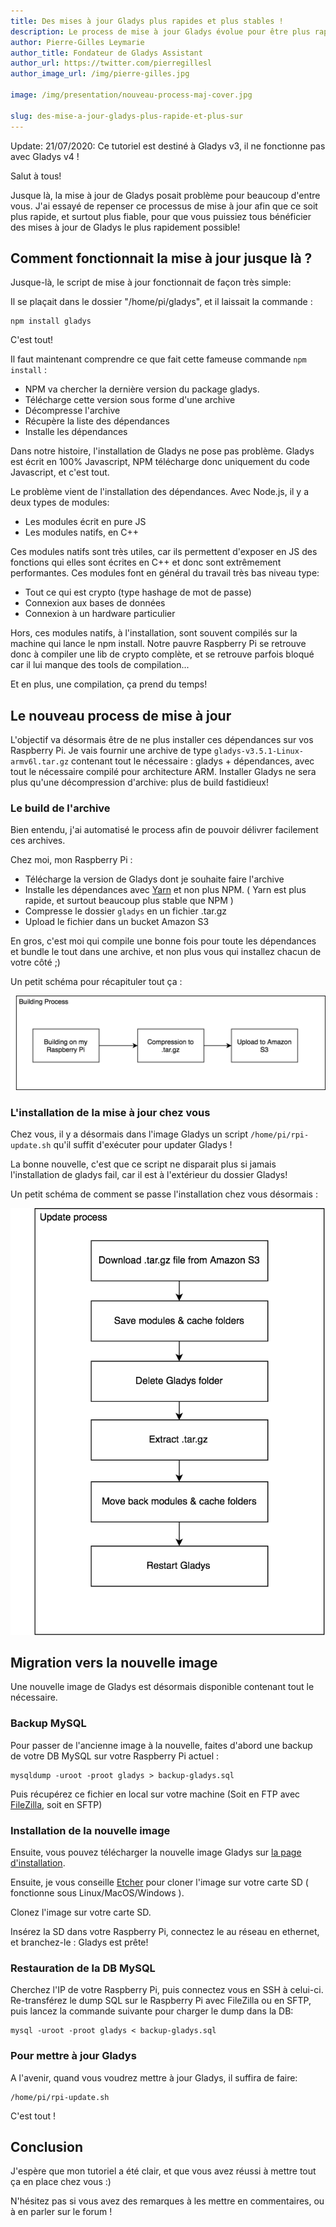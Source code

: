 ```yaml
---
title: Des mises à jour Gladys plus rapides et plus stables !
description: Le process de mise à jour Gladys évolue pour être plus rapide et surtout beaucoup plus stable !
author: Pierre-Gilles Leymarie
author_title: Fondateur de Gladys Assistant
author_url: https://twitter.com/pierregillesl
author_image_url: /img/pierre-gilles.jpg

image: /img/presentation/nouveau-process-maj-cover.jpg

slug: des-mise-a-jour-gladys-plus-rapide-et-plus-sur
---
```


<div class="alert alert--danger" role="alert">
  Update: 21/07/2020: Ce tutoriel est destiné à Gladys v3, il ne fonctionne pas avec Gladys v4 ! 
</div>

Salut à tous!

Jusque là, la mise à jour de Gladys posait problème pour beaucoup d'entre vous. J'ai essayé de repenser ce processus de mise à jour afin que ce soit plus rapide, et surtout plus fiable, pour que vous puissiez tous bénéficier des mises à jour de Gladys le plus rapidement possible!

<!--truncate-->

## Comment fonctionnait la mise à jour jusque là ?

Jusque-là, le script de mise à jour fonctionnait de façon très simple:

Il se plaçait dans le dossier "/home/pi/gladys", et il laissait la commande :

```
npm install gladys
```

C'est tout!

Il faut maintenant comprendre ce que fait cette fameuse commande `npm install` :

- NPM va chercher la dernière version du package gladys.
- Télécharge cette version sous forme d'une archive
- Décompresse l'archive
- Récupère la liste des dépendances
- Installe les dépendances

Dans notre histoire, l'installation de Gladys ne pose pas problème. Gladys est écrit en 100% Javascript, NPM télécharge donc uniquement du code Javascript, et c'est tout.

Le problème vient de l'installation des dépendances. Avec Node.js, il y a deux types de modules:

- Les modules écrit en pure JS
- Les modules natifs, en C++

Ces modules natifs sont très utiles, car ils permettent d'exposer en JS des fonctions qui elles sont écrites en C++ et donc sont extrêmement performantes. Ces modules font en général du travail très bas niveau type:

- Tout ce qui est crypto (type hashage de mot de passe)
- Connexion aux bases de données
- Connexion à un hardware particulier

Hors, ces modules natifs, à l'installation, sont souvent compilés sur la machine qui lance le npm install. Notre pauvre Raspberry Pi se retrouve donc à compiler une lib de crypto complète, et se retrouve parfois bloqué car il lui manque des tools de compilation...

Et en plus, une compilation, ça prend du temps!

## Le nouveau process de mise à jour

L'objectif va désormais être de ne plus installer ces dépendances sur vos Raspberry Pi. Je vais fournir une archive de type `gladys-v3.5.1-Linux-armv6l.tar.gz` contenant tout le nécessaire : gladys + dépendances, avec tout le nécessaire compilé pour architecture ARM. Installer Gladys ne sera plus qu'une décompression d'archive: plus de build fastidieux!

### Le build de l'archive

Bien entendu, j'ai automatisé le process afin de pouvoir délivrer facilement ces archives.

Chez moi, mon Raspberry Pi :

- Télécharge la version de Gladys dont je souhaite faire l'archive
- Installe les dépendances avec [Yarn](https://yarnpkg.com/) et non plus NPM. ( Yarn est plus rapide, et surtout beaucoup plus stable que NPM )
- Compresse le dossier `gladys` en un fichier .tar.gz
- Upload le fichier dans un bucket Amazon S3

En gros, c'est moi qui compile une bonne fois pour toute les dépendances et bundle le tout dans une archive, et non plus vous qui installez chacun de votre côté ;)

Un petit schéma pour récapituler tout ça :

![Build process Gladys](../static/img/articles/fr/des-mise-a-jour-gladys-plus-rapide-et-plus-sur/build-process.png)

### L'installation de la mise à jour chez vous

Chez vous, il y a désormais dans l'image Gladys un script `/home/pi/rpi-update.sh` qu'il suffit d'exécuter pour updater Gladys !

La bonne nouvelle, c'est que ce script ne disparait plus si jamais l'installation de gladys fail, car il est à l'extérieur du dossier Gladys!

Un petit schéma de comment se passe l'installation chez vous désormais :

![Update process Gladys](../static/img/articles/fr/des-mise-a-jour-gladys-plus-rapide-et-plus-sur/update-process.png)

## Migration vers la nouvelle image

Une nouvelle image de Gladys est désormais disponible contenant tout le nécessaire.

### Backup MySQL

Pour passer de l'ancienne image à la nouvelle, faites d'abord une backup de votre DB MySQL sur votre Raspberry Pi actuel :

    mysqldump -uroot -proot gladys > backup-gladys.sql

Puis récupérez ce fichier en local sur votre machine (Soit en FTP avec [FileZilla](https://filezilla-project.org/), soit en SFTP)

### Installation de la nouvelle image

Ensuite, vous pouvez télécharger la nouvelle image Gladys sur [la page d'installation](/fr/installation).

Ensuite, je vous conseille [Etcher](https://etcher.io/) pour cloner l'image sur votre carte SD ( fonctionne sous Linux/MacOS/Windows ).

Clonez l'image sur votre carte SD.

Insérez la SD dans votre Raspberry Pi, connectez le au réseau en ethernet, et branchez-le : Gladys est prête!

### Restauration de la DB MySQL

Cherchez l'IP de votre Raspberry Pi, puis connectez vous en SSH à celui-ci. Re-transférez le dump SQL sur le Raspberry Pi avec FileZilla ou en SFTP, puis lancez la commande suivante pour charger le dump dans la DB:

    mysql -uroot -proot gladys < backup-gladys.sql

### Pour mettre à jour Gladys

A l'avenir, quand vous voudrez mettre à jour Gladys, il suffira de faire:

    /home/pi/rpi-update.sh

C'est tout !

## Conclusion

J'espère que mon tutoriel a été clair, et que vous avez réussi à mettre tout ça en place chez vous :)

N'hésitez pas si vous avez des remarques à les mettre en commentaires, ou à en parler sur le forum !
